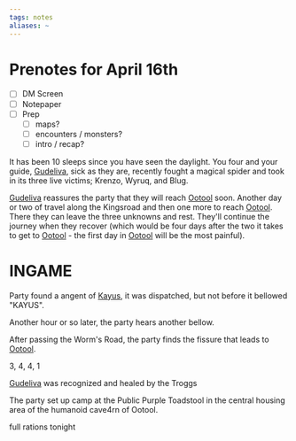 ```yaml
---
tags: notes
aliases: ~
---
```


# Prenotes for April 16th

* [ ] DM Screen
* [ ] Notepaper
* [ ] Prep
  * [ ] maps?
  * [ ] encounters / monsters?
  * [ ] intro / recap?

It has been 10 sleeps since you have seen the daylight. You four and your guide, [Gudeliva](..\..\NPCs\ala%20Underdark\Travelers\Gudeliva.md), sick as they are, recently fought a magical spider and took in its three live victims; Krenzo, Wyruq, and Blug. 

[Gudeliva](..\..\NPCs\ala%20Underdark\Travelers\Gudeliva.md) reassures the party that they will reach [Ootool](..\..\..\Notes%20on%20the%20Multiverse\Inner\Underdark\Locations%20&%20Holdings\Ootool.md) soon. Another day or two of travel along the Kingsroad and then one more to reach [Ootool](..\..\..\Notes%20on%20the%20Multiverse\Inner\Underdark\Locations%20&%20Holdings\Ootool.md). There they can leave the three unknowns and rest. They'll continue the journey when they recover (which would be four days after the two it takes to get to [Ootool](..\..\..\Notes%20on%20the%20Multiverse\Inner\Underdark\Locations%20&%20Holdings\Ootool.md) - the first day in [Ootool](..\..\..\Notes%20on%20the%20Multiverse\Inner\Underdark\Locations%20&%20Holdings\Ootool.md) will be the most painful).

# INGAME

Party found a angent of [Kayus](..\..\NPCs\ala%20Underdark\Travelers\Kayus.md), it was dispatched, but not before it bellowed "KAYUS".

Another hour or so later, the party hears another bellow.

After passing the Worm's Road, the party finds the fissure that leads to [Ootool](..\..\..\Notes%20on%20the%20Multiverse\Inner\Underdark\Locations%20&%20Holdings\Ootool.md).

3, 4, 4, 1

[Gudeliva](..\..\NPCs\ala%20Underdark\Travelers\Gudeliva.md) was recognized and healed by the Troggs

The party set up camp at the Public Purple Toadstool in the central housing area of the humanoid cave4rn of Ootool.

full rations tonight
